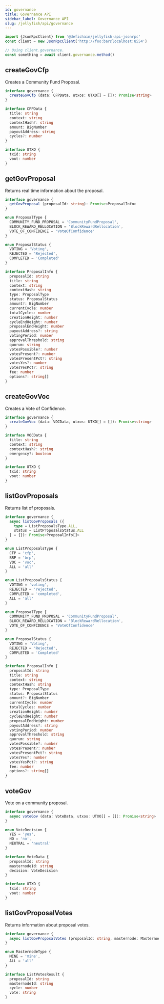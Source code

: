 ```yaml
---
id: governance
title: Governance API
sidebar_label: Governance API
slug: /jellyfish/api/governance
---
```


```js
import {JsonRpcClient} from '@defichain/jellyfish-api-jsonrpc'
const client = new JsonRpcClient('http://foo:bar@localhost:8554')

// Using client.governance.
const something = await client.governance.method()
```

## createGovCfp

Creates a Community Fund Proposal.

```ts title="client.governance.createGovCfp()"
interface governance {
  createGovCfp (data: CFPData, utxos: UTXO[] = []): Promise<string>
}

interface CFPData {
  title: string
  context: string
  contextHash?: string
  amount: BigNumber
  payoutAddress: string
  cycles?: number
}

interface UTXO {
  txid: string
  vout: number
}
```

## getGovProposal

Returns real time information about the proposal.

```ts title="client.governance.getGovProposal()"
interface governance {
  getGovProposal (proposalId: string): Promise<ProposalInfo>
}

enum ProposalType {
  COMMUNITY_FUND_PROPOSAL = 'CommunityFundProposal',
  BLOCK_REWARD_RELLOCATION = 'BlockRewardRellocation',
  VOTE_OF_CONFIDENCE = 'VoteOfConfidence'
}

enum ProposalStatus {
  VOTING = 'Voting',
  REJECTED = 'Rejected',
  COMPLETED = 'Completed'
}

interface ProposalInfo {
  proposalId: string
  title: string
  context: string
  contextHash: string
  type: ProposalType
  status: ProposalStatus
  amount?: BigNumber
  currentCycle: number
  totalCycles: number
  creationHeight: number
  cycleEndHeight: number
  proposalEndHeight: number
  payoutAddress?: string
  votingPeriod: number
  approvalThreshold: string
  quorum: string
  votesPossible?: number
  votesPresent?: number
  votesPresentPct?: string
  votesYes?: number
  votesYesPct?: string
  fee: number
  options?: string[]
}
 ```

## createGovVoc

Creates a Vote of Confidence.

```ts title="client.governance.createGovVoc()"
interface governance {
  createGovVoc (data: VOCData, utxos: UTXO[] = []): Promise<string>
}

interface VOCData {
  title: string
  context: string
  contextHash?: string
  emergency?: boolean
}

interface UTXO {
  txid: string
  vout: number
}
```

## listGovProposals

Returns list of proposals.

```ts title="client.governance.listGovProposals()"
interface governance {
  async listGovProposals ({
    type = ListProposalsType.ALL,
    status = ListProposalsStatus.ALL
  } = {}): Promise<ProposalInfo[]>
}

enum ListProposalsType {
  CFP = 'cfp',
  BRP = 'brp',
  VOC = 'voc',
  ALL = 'all'
}

enum ListProposalsStatus {
  VOTING = 'voting',
  REJECTED = 'rejected',
  COMPLETED = 'completed',
  ALL = 'all'
}

enum ProposalType {
  COMMUNITY_FUND_PROPOSAL = 'CommunityFundProposal',
  BLOCK_REWARD_RELLOCATION = 'BlockRewardRellocation',
  VOTE_OF_CONFIDENCE = 'VoteOfConfidence'
}

enum ProposalStatus {
  VOTING = 'Voting',
  REJECTED = 'Rejected',
  COMPLETED = 'Completed'
}

interface ProposalInfo {
  proposalId: string
  title: string
  context: string
  contextHash: string
  type: ProposalType
  status: ProposalStatus
  amount?: BigNumber
  currentCycle: number
  totalCycles: number
  creationHeight: number
  cycleEndHeight: number
  proposalEndHeight: number
  payoutAddress?: string
  votingPeriod: number
  approvalThreshold: string
  quorum: string
  votesPossible?: number
  votesPresent?: number
  votesPresentPct?: string
  votesYes?: number
  votesYesPct?: string
  fee: number
  options?: string[]
}
```

## voteGov

Vote on a community proposal.

```ts title="client.governance.voteGov()"
interface governance {
  async voteGov (data: VoteData, utxos: UTXO[] = []): Promise<string>
}

enum VoteDecision {
  YES = 'yes',
  NO = 'no',
  NEUTRAL = 'neutral'
}

interface VoteData {
  proposalId: string
  masternodeId: string
  decision: VoteDecision
}

interface UTXO {
  txid: string
  vout: number
}
```

## listGovProposalVotes

Returns information about proposal votes.

```ts title="client.governance.listGovProposalVotes()"
interface governance {
  async listGovProposalVotes (proposalId: string, masternode: MasternodeType | string = MasternodeType.MINE, cycle: number = 0): Promise<ListVotesResult[]>
}

enum MasternodeType {
  MINE = 'mine',
  ALL = 'all'
}

interface ListVotesResult {
  proposalId: string
  masternodeId: string
  cycle: number
  vote: string
}
```
